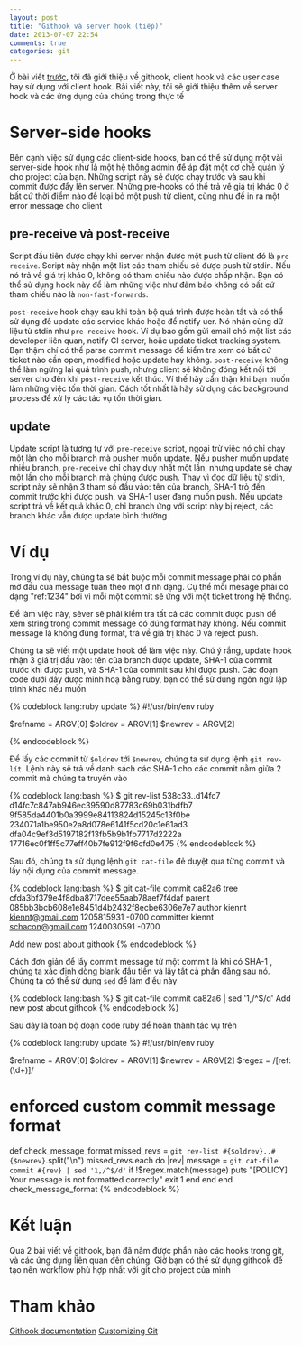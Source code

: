 ```yaml
---
layout: post
title: "Githook và server hook (tiếp)"
date: 2013-07-07 22:54
comments: true
categories: git
---
```


Ở bài viết [trước](/blog/2013/06/25/using-githook-to-automatically-test-your-app/), tôi đã giới thiệu về githook, client hook và các user case hay sử dụng với client hook. Bài viết này, tôi sẽ giới thiệu thêm về server hook và các ứng dụng của chúng trong thực tế

# Server-side hooks
Bên cạnh việc sử dụng các client-side hooks, bạn có thể sử dụng một vài server-side hook như là một hệ thống admin để áp đặt một cơ chế quán lý cho project của bạn. Những script này sẽ được chạy trước và sau khi commit được đẩy lên server. Những pre-hooks có thể trả về giá trị khác 0 ở bất cứ thời điểm nào để loại bỏ một push từ client, cũng như để in ra một error message cho client

## pre-receive và post-receive
Script đầu tiên được chạy khi server nhận được một push từ client đó là `pre-receive`. Script này nhận một list các tham chiếu sẽ được push từ stdin. Nếu nó trả về giá trị khác 0, không có tham chiếu nào được chấp nhận. Bạn có thể sử dụng hook này để làm những việc như đảm bảo không có bất cứ tham chiếu nào là `non-fast-forwards`.

`post-receive` hook chạy sau khi toàn bộ quá trình được hoàn tất và có thể sử dụng để update các service khác hoặc để notify uer. Nó nhận cùng dữ liệu từ stdin như `pre-receive` hook. Ví dụ bao gồm gửi email chó một list các developer liên quan, notify CI server, hoặc update ticket tracking system. Bạn thậm chí có thể parse commit message để kiểm tra xem có bất cứ ticket nào cần open, modified hoặc update hay không. `post-receive` không thể làm ngừng lại quá trình push, nhưng client sẽ không đóng kết nối tới server cho đên khi `post-receive` kết thúc. Ví thế hãy cẩn thận khi bạn muốn làm những việc tốn thời gian. Cách tốt nhất là hãy sử dụng các background process để xử lý các tác vụ tốn thời gian.

## update
Update script là tương tự với `pre-receive` script, ngoại trừ việc nó chỉ chạy một làn cho mỗi branch mà pusher muốn update. Nếu pusher muốn update nhiều branch, `pre-receive` chỉ chạy duy nhất một lần, nhưng update sẽ chạy một lần cho mỗi branch mà chúng được push. Thay vì đọc dữ liệu từ stdin, script này sẽ nhận 3 tham số đầu vào: tên của branch, SHA-1 trỏ đến commit trước khi được push, và SHA-1 user đang muốn push. Nếu update script trả về kết quả khác 0, chỉ branch ứng với script này bị reject, các branch khác vẫn được update bình thường

# Ví dụ
Trong ví dụ này, chúng ta sẽ bắt buộc mỗi commit message phải có phần mở đầu của message tuân theo một định dạng. Cụ thể mỗi mesage phải có dạng "ref:1234" bởi vì mỗi một commit sẽ ứng với một ticket trong hệ thống.

Để làm việc này, sẻver sẽ phải kiểm tra tất cả các commit được push để xem string trong commit message có đúng format hay không. Nếu commit message là không đúng format, trả về giá trị khác 0 và reject push.

Chúng ta sẽ viết một update hook để làm việc này. Chú ý rắng, update hook nhận 3 giá trị đầu vào: tên của branch được update, SHA-1 của commit trước khi được push, và SHA-1 của commit sau khi được push. Các đoạn code dưới đây được minh hoạ bằng ruby, bạn có thể sử dụng ngôn ngữ lập trình khác nếu muốn


{% codeblock lang:ruby update %}
#!/usr/bin/env ruby

$refname = ARGV[0]
$oldrev  = ARGV[1]
$newrev  = ARGV[2]

{% endcodeblock %}

Để lấy các commit từ `$oldrev` tới `$newrev`, chúng ta sử dụng lệnh `git rev-lít`. Lệnh này sẽ trả về danh sách các SHA-1 cho các commit nằm giữa 2 commit mà chúng ta truyền vào

{% codeblock lang:bash %}
$ git rev-list 538c33..d14fc7
d14fc7c847ab946ec39590d87783c69b031bdfb7
9f585da4401b0a3999e84113824d15245c13f0be
234071a1be950e2a8d078e6141f5cd20c1e61ad3
dfa04c9ef3d5197182f13fb5b9b1fb7717d2222a
17716ec0f1ff5c77eff40b7fe912f9f6cfd0e475
{% endcodeblock %}

Sau đó, chúng ta sử dụng lệnh `git cat-file` đẻ duyệt qua từng commit và lấy nội dụng của commit message.

{% codeblock lang:bash %}
$ git cat-file commit ca82a6
tree cfda3bf379e4f8dba8717dee55aab78aef7f4daf
parent 085bb3bcb608e1e8451d4b2432f8ecbe6306e7e7
author kiennt <kiennt@gmail.com> 1205815931 -0700
committer kiennt <schacon@gmail.com> 1240030591 -0700

Add new post about githook
{% endcodeblock %}

Cách đơn giản để lấy commit message từ một commit là khi có SHA-1 , chúng ta xác định dòng blank đầu tiên và lấy tất cả phần đằng sau nó. Chúng ta có thể sử dụng `sed` để làm điều này

{% codeblock lang:bash %}
$ git cat-file commit ca82a6 | sed '1,/^$/d'
Add new post about githook
{% endcodeblock %}

Sau đây là toàn bộ đoạn code ruby để hoàn thành tác vụ trên

{% codeblock lang:ruby update %}
#!/usr/bin/env ruby

$refname = ARGV[0]
$oldrev  = ARGV[1]
$newrev  = ARGV[2]
$regex = /\[ref: (\d+)\]/

# enforced custom commit message format
def check_message_format
  missed_revs = `git rev-list #{$oldrev}..#{$newrev}`.split("\n")
  missed_revs.each do |rev|
    message = `git cat-file commit #{rev} | sed '1,/^$/d'`
    if !$regex.match(message)
      puts "[POLICY] Your message is not formatted correctly"
      exit 1
    end
  end
end
check_message_format
{% endcodeblock %}


# Kết luận

Qua 2 bài viết về githook, bạn đã nắm được phần nào các hooks trong git, và các ứng dụng liên quan đến chúng. Giờ bạn có thể sử dụng githook để tạo nên workflow phù hợp nhất với git cho project của mình

# Tham khảo
[Githook documentation](http://git-scm.com/book/en/Customizing-Git-Git-Hooks)
[Customizing Git](http://git-scm.com/book/en/Customizing-Git-An-Example-Git-Enforced-Policy)
